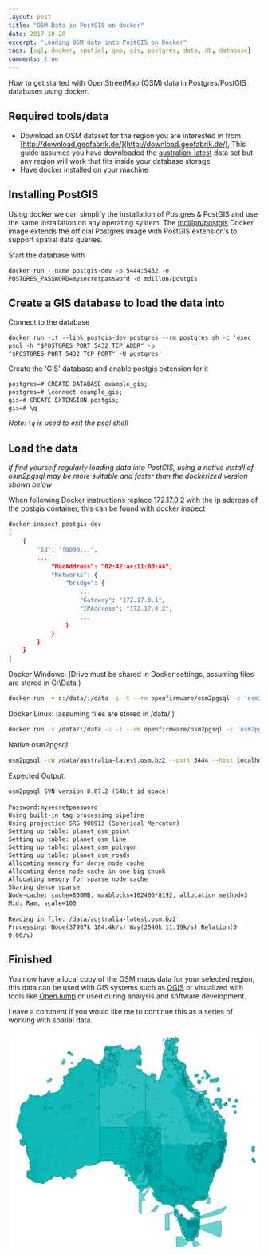 ```yaml
---
layout: post
title: "OSM Data in PostGIS on docker"
date: 2017-10-20
excerpt: "Loading OSM data into PostGIS on Docker"
tags: [sql, docker, spatial, geo, gis, postgres, data, db, database]
comments: true
---
```


How to get started with OpenStreetMap (OSM) data in Postgres/PostGIS databases using docker.

## Required tools/data
 * Download an OSM dataset for the region you are interested in from [http://download.geofabrik.de/](http://download.geofabrik.de/), This guide assumes you have downloaded the [australian-latest](http://download.geofabrik.de/australia-oceania/australia.html) data set but any region will work that fits inside your database storage
 * Have docker installed on your machine
 

## Installing PostGIS
 Using docker we can simplify the installation of Postgres & PostGIS and use the same installation on any operating system. The [mdillon/postgis](https://hub.docker.com/r/mdillon/postgis/) Docker image extends the official Postgres image with PostGIS extension’s to support spatial data queries.

Start the database with
```
docker run --name postgis-dev -p 5444:5432 -e POSTGRES_PASSWORD=mysecretpassword -d mdillon/postgis
```

## Create a GIS database to load the data into
Connect to the database
```
docker run -it --link postgis-dev:postgres --rm postgres sh -c 'exec psql -h "$POSTGRES_PORT_5432_TCP_ADDR" -p "$POSTGRES_PORT_5432_TCP_PORT" -U postgres'
```
Create the 'GIS' database and enable postgis extension for it
```
postgres=# CREATE DATABASE example_gis;
postgres=# \connect example_gis;
gis=# CREATE EXTENSION postgis;
gis=# \q
```

*Note: ``` \q ``` is used to exit the psql shell*

## Load the data
*If find yourself regularly loading data into PostGIS, using a native install of osm2pgsql may be more suitable and faster than the dockerized version shown below*

When following Docker instructions replace 172.17.0.2 with the ip address of the postgis container, this can be found with docker inspect
```bash
docker inspect postgis-dev
[
    {
        "Id": "f6090...",
        ...
            "MacAddress": "02:42:ac:11:00:AA",
            "Networks": {
                "bridge": {
                    ...
                    "Gateway": "172.17.0.1",
                    "IPAddress": "172.17.0.2",
                    ...
                }
            }
        }
    }
]
```
Docker Windows: (Drive must be shared in Docker settings, assuming files are stored in C:\Data )

```bash
docker run -v c:/data/:/data -i -t --rm openfirmware/osm2pgsql -c 'osm2pgsql -cW /data/australia-latest.osm.bz2 --port 5432 --host 172.17.0.2 --username postgres'
```

Docker Linux: (assuming files are stored in /data/ )
```bash
docker run -v /data/:/data -i -t --rm openfirmware/osm2pgsql -c 'osm2pgsql -cW /data/australia-latest.osm.bz2 --port 5432 --host 172.17.0.2 --username postgres'
```

Native osm2pgsql:
```bash
osm2pgsql -cW /data/australia-latest.osm.bz2 --port 5444 --host localhost --username postgres
```

Expected Output:

```
osm2pgsql SVN version 0.87.2 (64bit id space)

Password:mysecretpassword
Using built-in tag processing pipeline
Using projection SRS 900913 (Spherical Mercator)
Setting up table: planet_osm_point
Setting up table: planet_osm_line
Setting up table: planet_osm_polygon
Setting up table: planet_osm_roads
Allocating memory for dense node cache
Allocating dense node cache in one big chunk
Allocating memory for sparse node cache
Sharing dense sparse
Node-cache: cache=800MB, maxblocks=102400*8192, allocation method=3
Mid: Ram, scale=100

Reading in file: /data/australia-latest.osm.bz2
Processing: Node(37987k 184.4k/s) Way(2540k 11.19k/s) Relation(0 0.00/s)
```


## Finished
You now have a local copy of the OSM maps data for your selected region, this data can be used with GIS systems such as [QGIS](http://www.qgis.org/en/site/) or visualized with tools like [OpenJump](http://www.openjump.org/) or used during analysis and software development.

Leave a comment if you would like me to continue this as a series of working with spatial data.

![Output visualised in OpenJump](/images/posts/osm-postgis/Australia.png) 

